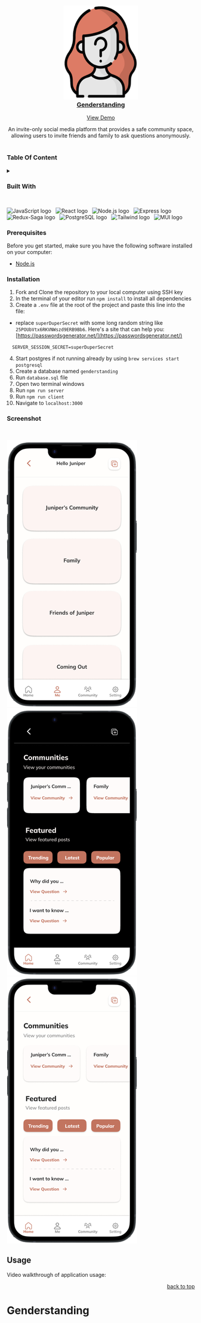 <div align="center">
  <a href="https://github.com/Genderstanding/Genderstanding">
   <h3 align="center"> <img alt="logo" width="200" height="250" src="public/icon.png"/><br/>Genderstanding</h3>
  </a>
 <a href="/">View Demo</a>
  <p align="center">
          An invite-only social media platform that provides a safe community space, allowing users to invite friends and family to ask questions anonymously.
    <br />
    <br />
  </p>
</div>


### **Table Of Content**
<details>
  <summary></summary>
  <ul>
        <li><a href="#built-with">Built With</a></li>
        <li><a href="#prerequisites">Prerequisites</a></li>
        <li><a href="#installation">Installation</a></li>
         <li><a href="#screenshot">Screenshot</a></li>
          <li><a href="#usage">Usage</a></li>
  </ul>
</details>

### **Built With**
<br/>
<p>
 <img
    src="https://img.shields.io/badge/JavaScript-282C34?style=for-the-badge&logo=javascript&logoColor=F7DF1E"
    alt="JavaScript logo"
    title="JavaScript"
    height="25"
  />
  &nbsp;
  <img
    src="https://img.shields.io/badge/-React-282C34?style=for-the-badge&logo=react&logoColor=61DAFB"
    alt="React logo"
    title="React"
    height="25"
  />
  &nbsp;
  <img
    src="https://img.shields.io/badge/-Nodejs-282C34?style=for-the-badge&logo=Node.js&logoColor=339933"
    alt="Node.js logo"
    title="Node.js"
    height="25"
  />
   &nbsp;
    <img
    src="https://img.shields.io/badge/Express.js-282C34?style=for-the-badge&logo=Express&logoColor=F7DF1E"
    alt="Express logo"
    title="Express.js"
    height="25"
  />
  &nbsp;
   <img
    src="https://img.shields.io/badge/postgres-282C34.svg?style=for-the-badge&logo=postgresql&logoColor=61DAFB"
    alt="Redux-Saga logo"
    title="Redux-Saga"
    height="25"
  />
   &nbsp;
  <img
    src="https://img.shields.io/badge/Redux_Saga-282C34?style=for-the-badge&logo=Redux-Saga&logoColor=999999"
    alt="PostgreSQL logo"
    title="PostgreSQL"
    height="25"
  />
   &nbsp;
   <img
    src="https://img.shields.io/badge/Tailwind_CSS-282C34?style=for-the-badge&logo=tailwind-css&logoColor=38B2AC"
    alt="Tailwind logo"
    title="Tailwind"
    height="25"
  />
  &nbsp;
   <img
    src="https://img.shields.io/badge/MUI-282C34.svg?style=for-the-badge&logo=mui&logoColor=0081CB"
    alt="MUI logo"
    title="MUI"
    height="25"
  />
</p>

### **Prerequisites**
Before you get started, make sure you have the following software installed on your computer:
* [Node.js](https://nodejs.org/en/)

### **Installation**
1. Fork and Clone the repository to your local computer using SSH key
1. In the terminal of your editor run `npm install` to install all dependencies
1.  Create a `.env` file at the root of the project and paste this line into the file:
- replace `superDuperSecret` with some long random string like `25POUbVtx6RKVNWszd9ERB9Bb6`. Here's a site that can help you: [https://passwordsgenerator.net/](https://passwordsgenerator.net/)
```
  SERVER_SESSION_SECRET=superDuperSecret
```
4. Start postgres if not running already by using `brew services start postgresql`
1. Create a database named `genderstanding`
1. Run `database.sql` file
1. Open two terminal windows
1. Run `npm run server`
1. Run `npm run client`
1. Navigate to `localhost:3000`

### **Screenshot**
<br/>

![Screenshot](public/Juniper.png)
![Screenshot](public/dark.png)
![Screenshot](public/light.png)
<!-- ![Screenshot](public/demo.gif) -->

## Usage

Video walkthrough of application usage: 

<p align="right"><a href="#top">back to top</a></p>

<!-- MARKDOWN LINKS & IMAGES -->
<!-- https://www.markdownguide.org/basic-syntax/#reference-style-links -->

# Genderstanding

